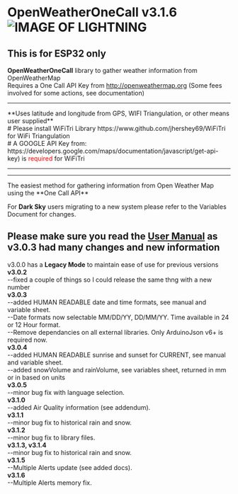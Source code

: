# OpenWeatherOneCall v3.1.6   ![IMAGE OF LIGHTNING](https://github.com/JHershey69/OpenWeatherOneCall/blob/master/images/lightning.jpg)
## This is for ESP32 only 

**OpenWeatherOneCall** library to gather weather information from OpenWeatherMap
<br>Requires a One Call API Key from http://openweathermap.org (Some fees involved for some actions, see documentation)<br>
<hr>
**Uses latitude and longitude from GPS, WIFI Triangulation, or other means user supplied**
<br>
# Please install WiFiTri Library https://www.github.com/jhershey69/WiFiTri for WiFi Triangulation
<br>
# A GOOGLE API Key from: https://developers.google.com/maps/documentation/javascript/get-api-key) is <font color=red>required</font> for WiFiTri
<br>
<hr><hr>
The easiest method for gathering information from Open Weather Map using the **One Call API**

For **Dark Sky** users migrating to a new system please refer to the Variables Document for changes.

## Please make sure you read the [**User Manual**](https://github.com/JHershey69/OpenWeatherOneCall/blob/master/docs/OpenWeatherOneCall%20Manual%20v3.0.4.pdf) as v3.0.3 had many changes and new information
v3.0.0 has a **Legacy Mode** to maintain ease of use for previous versions
<br>**v3.0.2** 
<br>--fixed a couple of things so I could release the same thng with a new number
<br>**v3.0.3** 
<br>--added HUMAN READABLE date and time formats, see manual and variable sheet.
<br>--Date formats now selectable MM/DD/YY, DD/MM/YY. Time available in 24 or 12 Hour format.
<br>--Remove dependancies on all external libraries. Only ArduinoJson v6+ is required now.
<br>**v3.0.4** 
<br>--added HUMAN READABLE sunrise and sunset for CURRENT, see manual and variable sheet.
<br>--added snowVolume and rainVolume, see variables sheet, returned in mm or in based on units
<br>**v3.0.5** 
<br>--minor bug fix with language selection.
<br>**v3.1.0** 
<br>--added Air Quality information (see addendum).
<br>**v3.1.1** 
<br>--minor bug fix to historical rain and snow.
<br>**v3.1.2** 
<br>--minor bug fix to library files.
<br>**v3.1.3, v3.1.4** 
<br>--minor bug fix to historical rain and snow.
<br>**v3.1.5** 
<br>--Multiple Alerts update (see added docs).
<br>**v3.1.6** 
<br>--Multiple Alerts memory fix.
